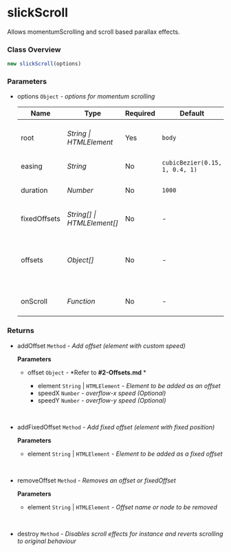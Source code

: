 # slickScroll
Allows momentumScrolling and scroll based parallax effects.

### Class Overview
```javascript
new slickScroll(options)
```

### Parameters

- options `Object` - *options for momentum scrolling*

    Name | Type | Required | Default | Description
    | - | - | - | - | - |
    root | *String \| HTMLElement* | Yes | `body` | Element to apply momentum scroll on
    easing | *String* | No | `cubicBezier(0.15, 1, 0.4, 1)` | Easing function
    duration | *Number* | No | `1000` | Duration of easing in milliseconds
    fixedOffsets | *String[] \| HTMLElement[]* | No | - | Array of position:fixed elements
    offsets | *Object[]* | No | - | Array of elements with custom speeds (See ***#2-Offsets.md***)
    onScroll | *Function* | No | - | Scroll listener for root element

### Returns

- addOffset `Method` - *Add offset (element with custom speed)*
    
    **Parameters**
    - offset `Object` - *Refer to **#2-Offsets.md** *

        - element `String` | `HTMLElement` - *Element to be added as an offset*
        - speedX `Number` - *overflow-x speed (Optional)*
        - speedY `Number` - *overflow-y speed (Optional)*

<br>

- addFixedOffset `Method` - *Add fixed offset (element with fixed position)*

    **Parameters**
    - element `String` | `HTMLElement` - *Element to be added as a fixed offset*

<br>

- removeOffset `Method` - *Removes an offset or fixedOffset*

    **Parameters**
    - element `String` | `HTMLElement`  - *Offset name or node to be removed*

<br>

- destroy `Method` - *Disables scroll effects for instance and reverts scrolling to original behaviour*
